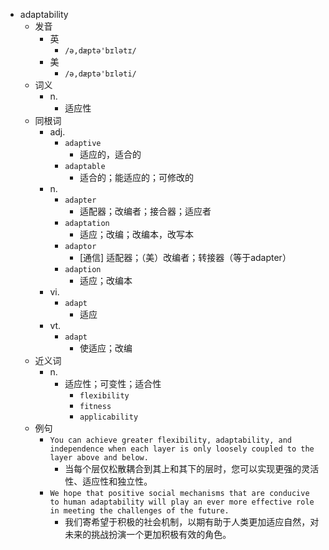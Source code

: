 - adaptability
  - 发音
    - 英
      - `/ə,dæptə'bɪlətɪ/`
    - 美
      - `/ə,dæptə'bɪləti/`
  - 词义
    - n.
      - 适应性
  - 同根词
    - adj.
      - `adaptive`
        - 适应的，适合的
      - `adaptable`
        - 适合的；能适应的；可修改的
    - n.
      - `adapter`
        - 适配器；改编者；接合器；适应者
      - `adaptation`
        - 适应；改编；改编本，改写本
      - `adaptor`
        - [通信] 适配器；（美）改编者；转接器（等于adapter）
      - `adaption`
        - 适应；改编本
    - vi.
      - `adapt`
        - 适应
    - vt.
      - `adapt`
        - 使适应；改编
  - 近义词
    - n.
      - 适应性；可变性；适合性
        - `flexibility`
        - `fitness`
        - `applicability`
  - 例句
    - `You can achieve greater flexibility, adaptability, and independence when each layer is only loosely coupled to the layer above and below.`
      - 当每个层仅松散耦合到其上和其下的层时，您可以实现更强的灵活性、适应性和独立性。
    - `We hope that positive social mechanisms that are conducive to human adaptability will play an ever more effective role in meeting the challenges of the future.`
      - 我们寄希望于积极的社会机制，以期有助于人类更加适应自然，对未来的挑战扮演一个更加积极有效的角色。

